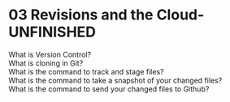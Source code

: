 # 03 Revisions and the Cloud- UNFINISHED
What is Version Control?  
What is cloning in Git?  
What is the command to track and stage files?  
What is the command to take a snapshot of your changed files?  
What is the command to send your changed files to Github?  
